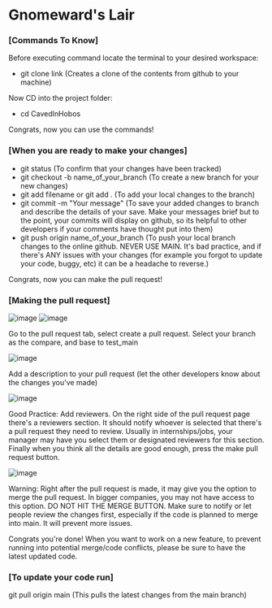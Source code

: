 # Gnomeward's Lair

### [Commands To Know] ###
Before executing command locate the terminal to your desired workspace:
- git clone link (Creates a clone of the contents from github to your machine)

Now CD into the project folder:
- cd CavedInHobos

Congrats, now you can use the commands! 

### [When you are ready to make your changes] ###
- git status (To confirm that your changes have been tracked)
- git checkout -b name_of_your_branch (To create a new branch for your new changes)
- git add filename or git add . (To add your local changes to the branch)
- git commit -m "Your message" (To save your added changes to branch and describe the details of your save. Make your messages brief but to the point, your commits will display on github, so its helpful to other developers if your comments have thought put into them)
- git push origin name_of_your_branch (To push your local branch changes to the online github. NEVER USE MAIN. It's bad practice, and if there's ANY issues with your changes (for example you forgot to update your code, buggy, etc) it can be a headache to reverse.)

Congrats, now you can make the pull request!

### [Making the pull request] ###
![image](https://github.com/user-attachments/assets/6028e928-5eaf-473c-ba5e-16969aba6bbb)
![image](https://github.com/user-attachments/assets/da3207b9-3c00-45d9-9166-d319e3beba7a)

Go to the pull request tab, select create a pull request.
Select your branch as the compare, and base to test_main

![image](https://github.com/user-attachments/assets/41b108d2-1067-433c-ada6-1bc46eaa6c83)

Add a description to your pull request (let the other developers know about the changes you've made)

![image](https://github.com/user-attachments/assets/420ab821-d670-4c84-9d11-4a04c1e541ad)

Good Practice: Add reviewers. On the right side of the pull request page there's a reviewers section. It should notify whoever is selected that there's a pull request they need to review. Usually in internships/jobs, your manager may have you select them or designated reviewers for this section.
Finally when you think all the details are good enough, press the make pull request button.

![image](https://github.com/user-attachments/assets/c7af94dd-0bcf-40df-8ce6-566d176c256b)

Warning: Right after the pull request is made, it may give you the option to merge the pull request. In bigger companies, you may not have access to this option. DO NOT HIT THE MERGE BUTTON. Make sure to notify or let people review the changes first, especially if the code is planned to merge into main. It will prevent more issues.

Congrats you're done! When you want to work on a new feature, to prevent running into potential merge/code conflicts, please be sure to have the latest updated code. 

### [To update your code run] ###
git pull origin main (This pulls the latest changes from the main branch)
